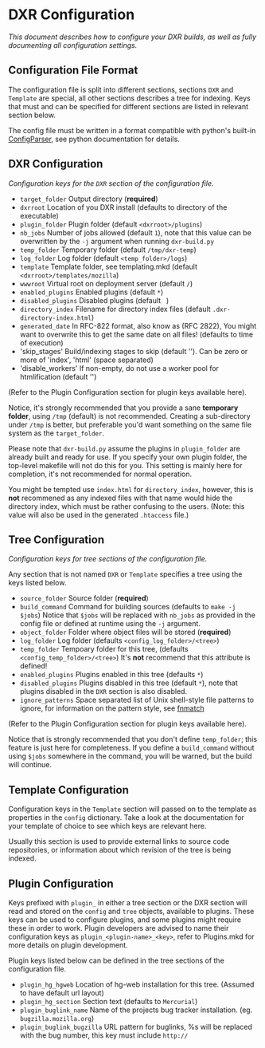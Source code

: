 DXR Configuration
=================
_This document describes how to configure your DXR builds, as well as fully
documenting all configuration settings._


Configuration File Format
-------------------------
The configuration file is split into different sections, sections `DXR` and
`Template` are special, all other sections describes a tree for indexing.
Keys that must and can be specified for different sections are listed in
relevant section below.

The config file must be written in a format compatible with python's built-in
[ConfigParser](http://docs.python.org/library/configparser.html), see python
documentation for details.


DXR Configuration
-----------------
_Configuration keys for the `DXR` section of the configuration file._

 - `target_folder`      Output directory (**required**)
 - `dxrroot`            Location of you DXR install
                        (defaults to directory of the executable)
 - `plugin_folder`      Plugin folder (default `<dxrroot>/plugins`)
 - `nb_jobs`            Number of jobs allowed (default `1`), note that this
                        value can be overwritten by the `-j` argument when
                        running `dxr-build.py`
 - `temp_folder`        Temporary folder (default `/tmp/dxr-temp`)
 - `log_folder`         Log folder (default `<temp_folder>/logs`)
 - `template`           Template folder, see templating.mkd
                        (default `<dxrroot>/templates/mozilla`)
 - `wwwroot`            Virtual root on deployment server (default `/`)
 - `enabled_plugins`    Enabled plugins (default `*`)
 - `disabled_plugins`   Disabled plugins (default ` `)
 - `directory_index`    Filename for directory index files
                        (default `.dxr-directory-index.html`)
 - `generated_date`     In RFC-822 format, also know as (RFC 2822),
                        You might want to overwrite this to get the same date
                        on all files! (defaults to time of execution)
 - 'skip_stages'        Build/indexing stages to skip (default ''). Can be zero
                        or more of 'index', 'html' (space separated)
 - 'disable_workers'    If non-empty, do not use a worker pool for htmlification
                        (default '')

(Refer to the Plugin Configuration section for plugin keys available here).

Notice, it's strongly recommended that you provide a sane **temporary folder**,
using `/tmp` (default) is not recommended. Creating a sub-directory under `/tmp`
is better, but preferable you'd want something on the same file system as the
`target_folder`.

Please note that `dxr-build.py` assume the plugins in `plugin_folder` are
already built and ready for use. If you specify your own plugin folder, the
top-level makefile will not do this for you. This setting is mainly here for
completion, it's not recommended for normal operation.

You might be tempted use `index.html` for `directory_index`, however, this is
**not** recommened as any indexed files with that name would hide the directory
index, which must be rather confusing to the users.
(Note: this value will also be used in the generated `.htaccess` file.)


Tree Configuration
------------------
_Configuration keys for tree sections of the configuration file._

Any section that is not named `DXR` or `Template` specifies a tree using the
keys listed below.

 - `source_folder`      Source folder (**required**)
 - `build_command`      Command for building sources (defaults to `make -j $jobs`)
                        Notice that `$jobs` will be replaced with `nb_jobs` as
                        provided in the config file or defined at runtime using
                        the `-j` argument.
 - `object_folder`      Folder where object files will be stored (**required**)
 - `log_folder`         Log folder (defaults `<config_log_folder>/<tree>`)
 - `temp_folder`        Tempoary folder for this tree, 
                        (defaults `<config_temp_folder>/<tree>`)
                        It's **not** recommend that this attribute is defined!
 - `enabled_plugins`    Plugins enabled in this tree (defaults `*`)
 - `disabled_plugins`   Plugins disabled in this tree (default `*`), note that
                        plugins disabled in the `DXR` section is also disabled.
 - `ignore_patterns`    Space separated list of Unix shell-style file patterns
                        to ignore, for information on the pattern style, see
                        [fnmatch](http://docs.python.org/library/fnmatch.html)

(Refer to the Plugin Configuration section for plugin keys available here).

Notice that is strongly recommended that you don't define `temp_folder`;
this feature is just here for completeness. If you define a `build_command`
without using `$jobs` somewhere in the command, you will be warned, but the
build will continue.


Template Configuration
----------------------
Configuration keys in the `Template` section will passed on to the template
as properties in the `config` dictionary. Take a look at the documentation for
your template of choice to see which keys are relevant here.

Usually this section is used to provide external links to source code
repositories, or information about which revision of the tree is being indexed.


Plugin Configuration
--------------------
Keys prefixed with `plugin_` in either a tree section or the DXR section will
read and stored on the `config` and `tree` objects, available to plugins.
These keys can be used to configure plugins, and some plugins might require
these in order to work. Plugin developers are advised to name their
configuration keys as `plugin_<plugin-name>_<key>`, refer to Plugins.mkd for
more details on plugin development.

Plugin keys listed below can be defined in the tree sections of the
configuration file.

 - `plugin_hg_hgweb`          Location of hg-web installation for this tree.
                              (Assumed to have default url layout)
 - `plugin_hg_section`        Section text (defaults to `Mercurial`)
 - `plugin_buglink_name`      Name of the projects bug tracker installation.
                              (eg. `bugzilla.mozilla.org`)
 - `plugin_buglink_bugzilla`  URL pattern for buglinks, %s will be replaced with
                              the bug number, this key must include `http://`
